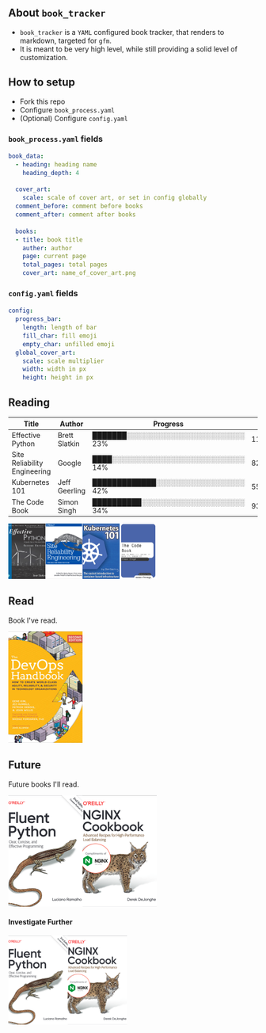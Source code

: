 ## About `book_tracker`
- `book_tracker` is a `YAML` configured book tracker, that renders to markdown, targeted for `gfm`.  
- It is meant to be very high level, while still providing a solid level of customization.  
  
## How to setup  
- Fork this repo  
- Configure `book_process.yaml`  
- (Optional) Configure `config.yaml`  
  
### `book_process.yaml` fields  
```yaml  
book_data:  
  - heading: heading name  
    heading_depth: 4  
      
  cover_art:  
    scale: scale of cover art, or set in config globally  
  comment_before: comment before books  
  comment_after: comment after books  
  
  books:  
  - title: book title  
    auther: author  
    page: current page  
    total_pages: total pages  
    cover_art: name_of_cover_art.png  
```  
  
### `config.yaml` fields  
```yaml  
config:  
  progress_bar:  
    length: length of bar  
    fill_char: fill emoji  
    empty_char: unfilled emoji  
  global_cover_art:  
    scale: scale multiplier  
    width: width in px  
    height: height in px  
```

## Reading

| Title |Author |Progress |Page |
|--|--|--|--|
|Effective Python |Brett Slatkin |███████░░░░░░░░░░░░░░░░░░░░░░░░ 23% |112/472 |
|Site Reliability Engineering |Google |████░░░░░░░░░░░░░░░░░░░░░░░░░░░ 14% |82/550 |
|Kubernetes 101 |Jeff Geerling |█████████████░░░░░░░░░░░░░░░░░░ 42% |55/128 |
|The Code Book |Simon Singh |██████████░░░░░░░░░░░░░░░░░░░░░ 34% |93/273 |
<p align='left'><img src='cover_art/cover_art_post/effective_python.png' alt='Effective Python_cover' width='75' height='112'><img src='cover_art/cover_art_post/site_reliability_engineering.png' alt='Site Reliability Engineering_cover' width='75' height='112'><img src='cover_art/cover_art_post/kubernetes_101.png' alt='Kubernetes 101_cover' width='75' height='112'><img src='cover_art/cover_art_post/the_code_book.png' alt='The Code Book_cover' width='75' height='112'></p>


## Read
Book I've read.
<p align='left'><img src='cover_art/cover_art_post/devops_handbook.png' alt='DevOps HandBook_cover' width='150' height='225'></p>


## Future
Future books I'll read.
<p align='left'><img src='cover_art/cover_art_post/fluent_python.png' alt='Fluent Python_cover' width='150' height='225'><img src='cover_art/cover_art_post/nginx_cookbook.png' alt='Nginx Cookbook_cover' width='150' height='225'></p>


#### Investigate Further

<p align='left'><img src='cover_art/cover_art_post/fluent_python.png' alt='Fluent Python_cover' width='120' height='180'><img src='cover_art/cover_art_post/nginx_cookbook.png' alt='Nginx Cookbook_cover' width='120' height='180'></p>


